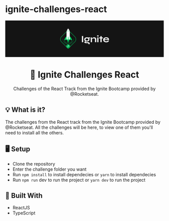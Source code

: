 # ignite-challenges-react
<img src="./.github/ignite.png" align="center" />

</br>

<h1 align="center">🚀 Ignite Challenges React</h1>
<p align="center">Challenges of the React Track from the Ignite Bootcamp provided by @Rocketseat.</p>

## 💡 What is it?
The challenges from the React track from the Ignite Bootcamp provided by @Rocketseat. All the challenges will be here, to view one of them you'll need to install all the others.

## 🖥 Setup
- Clone the repository
- Enter the challenge folder you want
- Run `npm install` to install dependecies or `yarn` to install dependecies
- Run `npm run` dev to run the project or `yarn dev` to run the project

## 🚧 Built With
- ReactJS
- TypeScript
